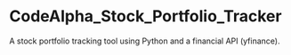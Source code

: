 # CodeAlpha_Stock_Portfolio_Tracker
A stock portfolio tracking tool using Python and  a financial API (yfinance).
